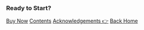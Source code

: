 ### Ready to Start?

[Buy Now](buy.html)
[Contents](contents.html)
[Acknowledgements 👉](acknowledgements.html)
[Back Home](/)